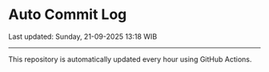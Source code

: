 # Auto Commit Log

Last updated: Sunday, 21-09-2025 13:18 WIB

---

This repository is automatically updated every hour using GitHub Actions.
